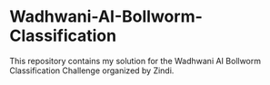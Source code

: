 # Wadhwani-AI-Bollworm-Classification
This repository contains my solution for the Wadhwani AI Bollworm Classification Challenge organized by Zindi.
